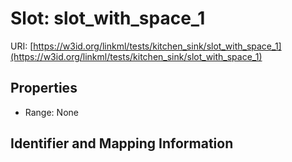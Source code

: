 # Slot: slot_with_space_1

URI: [https://w3id.org/linkml/tests/kitchen_sink/slot_with_space_1](https://w3id.org/linkml/tests/kitchen_sink/slot_with_space_1)



<!-- no inheritance hierarchy -->


## Properties

 * Range: None



## Identifier and Mapping Information





